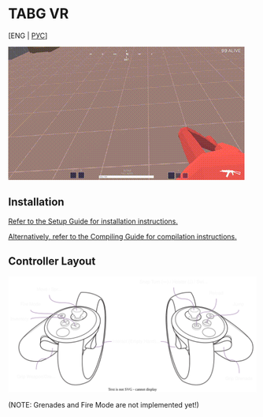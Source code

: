 # TABG VR
[ENG | [РУС](README_RU.md)]

![Shooting Test](img/shoot_test.gif)

## Installation
[Refer to the Setup Guide for installation instructions.](SETUP.md)

[Alternatively, refer to the Compiling Guide for compilation instructions.](COMPILING.md)

## Controller Layout
![Controller Layout](auxillary/controller_layout.svg)

(NOTE: Grenades and Fire Mode are not implemented yet!)
